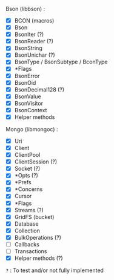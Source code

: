 Bson (libbson) :
  * [x] BCON (macros)
  * [x] Bson
  * [x] BsonIter (?)
  * [x] BsonReader (?)
  * [x] BsonString
  * [x] BsonUnichar (?)
  * [x] BsonType / BsonSubtype / BconType
  * [x] *Flags
  * [x] BsonError
  * [x] BsonOid
  * [x] BsonDecimal128 (?)
  * [x] BsonValue
  * [x] BsonVisitor
  * [x] BsonContext
  * [x] Helper methods

Mongo (libmongoc) :
  * [x] Uri
  * [x] Client
  * [x] ClientPool
  * [x] ClientSession (?)
  * [x] Socket (?)
  * [x] *Opts (?)
  * [x] *Prefs
  * [x] *Concerns
  * [x] Cursor
  * [x] *Flags
  * [x] Streams (?)
  * [x] GridFS (bucket)
  * [x] Database
  * [x] Collection
  * [x] BulkOperations (?)
  * [ ] Callbacks
  * [ ] Transactions
  * [x] Helper methods (?)

`?` : To test and/or not fully implemented
